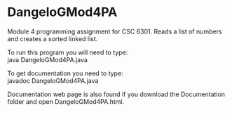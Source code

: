 # DangeloGMod4PA
Module 4 programming assignment for CSC 6301. 
Reads a list of numbers and creates a sorted linked list.

To run this program you will need to type:  
java DangeloGMod4PA.java

To get documentation you need to type:  
javadoc DangeloGMod4PA.java

Documentation web page is also found if you download the Documentation folder and open DangeloGMod4PA.html.
